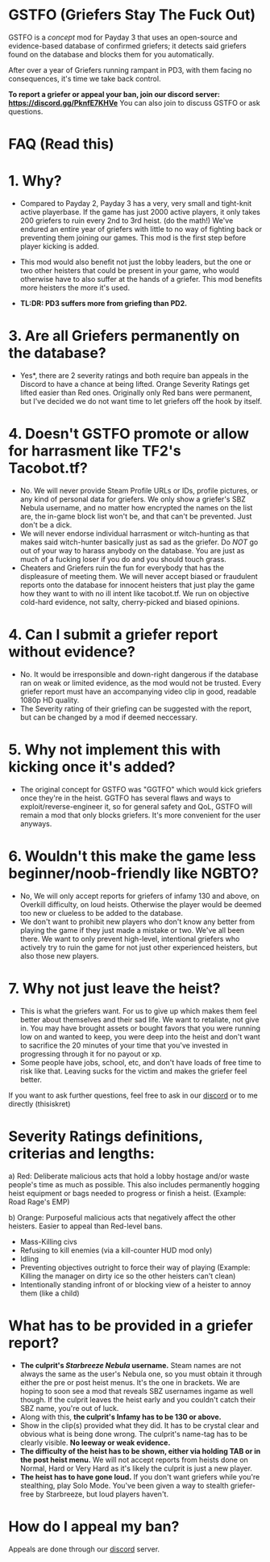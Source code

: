 # GSTFO (Griefers Stay The Fuck Out)
GSTFO is a *concept* mod for Payday 3 that uses an open-source and evidence-based database of confirmed griefers; it detects said griefers found on the database and blocks them for you automatically.

After over a year of Griefers running rampant in PD3, with them facing no consequences, it's time we take back control.

**To report a griefer or appeal your ban, join our discord server: https://discord.gg/PknfE7KHVe**
You can also join to discuss GSTFO or ask questions. 

# FAQ (Read this)

# 1. Why?
* Compared to Payday 2, Payday 3 has a very, very small and tight-knit active playerbase. If the game has just 2000 active players, it only takes 200 griefers to ruin every 2nd to 3rd heist. (do the math!) We've endured an entire year of griefers with little to no way of fighting back or preventing them joining our games. This mod is the first step before player kicking is added.
* This mod would also benefit not just the lobby leaders, but the one or two other heisters that could be present in your game, who would otherwise have to also suffer at the hands of a griefer. This mod benefits more heisters the more it's used.

* **TL:DR: PD3 suffers more from griefing than PD2.**

# 3. Are all Griefers permanently on the database?
* Yes*, there are 2 severity ratings and both require ban appeals in the Discord to have a chance at being lifted. Orange Severity Ratings get lifted easier than Red ones.
Originally only Red bans were permanent, but I've decided we do not want time to let griefers off the hook by itself.

# 4. Doesn't GSTFO promote or allow for harrasment like TF2's Tacobot.tf?
* No. We will never provide Steam Profile URLs or IDs, profile pictures, or any kind of personal data for griefers. We only show a griefer's SBZ Nebula username, and no matter how encrypted the names on the list are, the in-game block list won't be, and that can't be prevented. Just don't be a dick.
* We will never endorse individual harrasment or witch-hunting as that makes said witch-hunter basically just as sad as the griefer. Do *NOT* go out of your way to harass anybody on the database. You are just as much of a fucking loser if you do and you should touch grass.
* Cheaters and Griefers ruin the fun for everybody that has the displeasure of meeting them. We will never accept biased or fraudulent reports onto the database for innocent heisters that just play the game how they want to with no ill intent like tacobot.tf. We run on objective cold-hard evidence, not salty, cherry-picked and biased opinions.

# 4. Can I submit a griefer report without evidence?
* No. It would be irresponsible and down-right dangerous if the database ran on weak or limited evidence, as the mod would not be trusted. Every griefer report must have an accompanying video clip in good, readable 1080p HD quality.
* The Severity rating of their griefing can be suggested with the report, but can be changed by a mod if deemed neccessary.

# 5. Why not implement this with kicking once it's added?
* The original concept for GSTFO was "GGTFO" which would kick griefers once they're in the heist. GGTFO has several flaws and ways to exploit/reverse-engineer it, so for general safety and QoL, GSTFO will remain a mod that only blocks griefers. It's more convenient for the user anyways.

# 6. Wouldn't this make the game less beginner/noob-friendly like NGBTO?
* No, We will only accept reports for griefers of infamy 130 and above, on Overkill difficulty, on loud heists. Otherwise the player would be deemed too new or clueless to be added to the database.
* We don't want to prohibit new players who don't know any better from playing the game if they just made a mistake or two. We've all been there. We want to only prevent high-level, intentional griefers who actively try to ruin the game for not just other experienced heisters, but also those new players.

# 7. Why not just leave the heist?
* This is what the griefers want. For us to give up which makes them feel better about themselves and their sad life. We want to retaliate, not give in. You may have brought assets or bought favors that you were running low on and wanted to keep, you were deep into the heist and don't want to sacrifice the 20 minutes of your time that you've invested in progressing through it for no payout or xp. 
* Some people have jobs, school, etc, and don't have loads of free time to risk like that. Leaving sucks for the victim and makes the griefer feel better. 

If you want to ask further questions, feel free to ask in our [discord](https://discord.gg/PknfE7KHVe) or to me directly (thisiskret)

# Severity Ratings definitions, criterias and lengths:

a) Red:
Deliberate malicious acts that hold a lobby hostage and/or waste people's time as much as possible.
This also includes permanently hogging heist equipment or bags needed to progress or finish a heist. (Example: Road Rage's EMP)

b) Orange:
Purposeful malicious acts that negatively affect the other heisters. Easier to appeal than Red-level bans.
* Mass-Killing civs
* Refusing to kill enemies (via a kill-counter HUD mod only)
* Idling
* Preventing objectives outright to force their way of playing (Example: Killing the manager on dirty ice so the other heisters can't clean)
* Intentionally standing infront of or blocking view of a heister to annoy them (like a child)

# What has to be provided in a griefer report?
* **The culprit's *Starbreeze Nebula* username.** Steam names are not always the same as the user's Nebula one, so you must obtain it through either the pre or post heist menus. It's the one in brackets. We are hoping to soon see a mod that reveals SBZ usernames ingame as well though.
If the culprit leaves the heist early and you couldn't catch their SBZ name, you're out of luck.
* Along with this, **the culprit's Infamy has to be 130 or above.**
* Show in the clip(s) provided what they did. It has to be crystal clear and obvious what is being done wrong. The culprit's name-tag has to be clearly visible. **No leeway or weak evidence.**
* **The difficulty of the heist has to be shown, either via holding TAB or in the post heist menu.** We will not accept reports from heists done on Normal, Hard or Very Hard as it's likely the culprit is just a new player.
* **The heist has to have gone loud.** If you don't want griefers while you're stealthing, play Solo Mode. You've been given a way to stealth griefer-free by Starbreeze, but loud players haven't.

# How do I appeal my ban?
Appeals are done through our [discord](https://discord.gg/PknfE7KHVe) server. 
